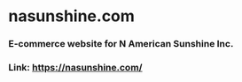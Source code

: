 # nasunshine.com
### E-commerce website for N American Sunshine Inc.

### Link: https://nasunshine.com/
